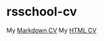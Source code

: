 # rsschool-cv

My [Markdown CV](https://amoriah.github.io/rsschool-cv/cv)
My [HTML CV](https://amoriah.github.io/rsschool-cv/)
